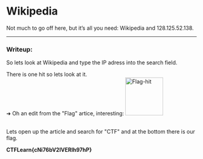 # Wikipedia

Not much to go off here, but it’s all you need: Wikipedia and 128.125.52.138.

---
### Writeup:

So lets look at Wikipedia and type the IP adress into the search field.

There is one hit so lets look at it.
<br>
➜ Oh an edit from the "Flag" artice, interesting:
 <img src="https://i.imgur.com/QeiLZhE.png" alt="Flag-hit" width="" height="100"> 

<br>
Lets open up the article and search for "CTF" and at the bottom there is our flag.

<b>CTFLearn{cNi76bV2IVERlh97hP}</b>